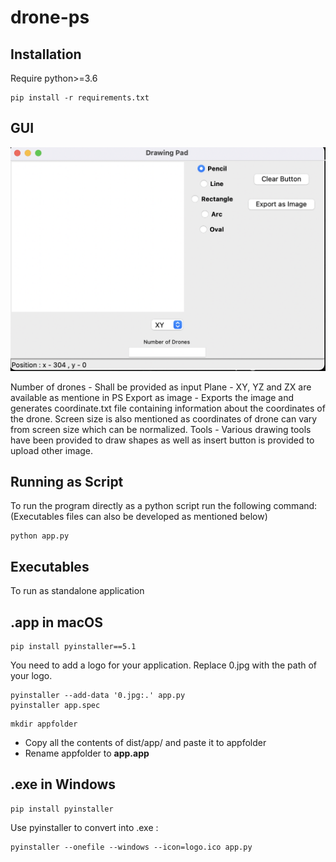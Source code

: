 # drone-ps

## Installation
Require python>=3.6
```
pip install -r requirements.txt
```
## GUI
<p align="center">
<img src="gui.png" width="600"/>
 </p>
Number of drones - Shall be provided as input 
Plane - XY, YZ and ZX are available as mentione in PS
Export as image - Exports the image and generates coordinate.txt file containing information about the coordinates of the drone. 
                  Screen size is also mentioned as coordinates of drone can vary from screen size which can be normalized.
Tools - Various drawing tools have been provided to draw shapes as well as insert button is provided to upload other image.

## Running as Script
To run the program directly as a python script run the following command:(Executables files can also be developed as mentioned below)
```
python app.py
```

## Executables
To run as standalone application
## .app in macOS
```
pip install pyinstaller==5.1
```

You need to add a logo for your application. Replace 0.jpg with the path of your logo.

```
pyinstaller --add-data '0.jpg:.' app.py
pyinstaller app.spec
```
```
mkdir appfolder
```
* Copy all the contents of dist/app/ and paste it to appfolder
* Rename appfolder to **app.app**

## .exe in Windows
```
pip install pyinstaller
```
Use pyinstaller to convert into .exe :
```
pyinstaller --onefile --windows --icon=logo.ico app.py
